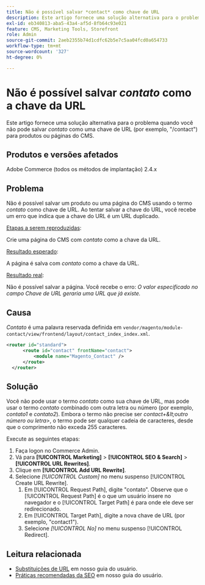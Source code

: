 ```yaml
---
title: Não é possível salvar *contact* como chave de URL
description: Este artigo fornece uma solução alternativa para o problema quando você não consegue salvar *contato* como uma chave de URL (por exemplo, "/contact") para produtos ou páginas do CMS. Ao tentar salvar a chave do URL, você recebe um erro que indica que a chave do URL é um URL duplicado.
exl-id: eb340813-aba5-43a4-af5d-8fb64c93e021
feature: CMS, Marketing Tools, Storefront
role: Admin
source-git-commit: 2aeb2355b74d1cdfc62b5e7c5aa04fcd0a654733
workflow-type: tm+mt
source-wordcount: '327'
ht-degree: 0%

---
```


# Não é possível salvar *contato* como a chave da URL

Este artigo fornece uma solução alternativa para o problema quando você não pode salvar *contato* como uma chave de URL (por exemplo, &quot;/contact&quot;) para produtos ou páginas do CMS.

## Produtos e versões afetados

Adobe Commerce (todos os métodos de implantação) 2.4.x

## Problema

Não é possível salvar um produto ou uma página do CMS usando o termo *contato* como chave de URL. Ao tentar salvar a chave do URL, você recebe um erro que indica que a chave do URL é um URL duplicado.

<u>Etapas a serem reproduzidas</u>:

Crie uma página do CMS com *contato* como a chave da URL.

<u>Resultado esperado</u>:

A página é salva com *contato* como a chave da URL.

<u>Resultado real</u>:

Não é possível salvar a página. Você recebe o erro: *O valor especificado no campo Chave de URL geraria uma URL que já existe.*

## Causa

*Contato* é uma palavra reservada definida em `vendor/magento/module-contact/view/frontend/layout/contact_index_index.xml`.

```xml
<router id="standard">
      <route id="contact" frontName="contact">
          <module name="Magento_Contact" />
      </route>
  </router>
```

## Solução

Você não pode usar o termo *contato* como sua chave de URL, mas pode usar o termo *contato* combinado com outra letra ou número (por exemplo, *contato1* e *contato2*). Embora o termo não precise ser *contact+\&lt;outro número ou letra\>*, o termo pode ser qualquer cadeia de caracteres, desde que o comprimento não exceda 255 caracteres.

Execute as seguintes etapas:

1. Faça logon no Commerce Admin.
1. Vá para **[!UICONTROL Marketing]** > **[!UICONTROL SEO & Search]** > **[!UICONTROL URL Rewrites]**.
1. Clique em **[!UICONTROL Add URL Rewrite]**.
1. Selecione *[!UICONTROL Custom]* no menu suspenso [!UICONTROL Create URL Rewrite].
   1. Em [!UICONTROL Request Path], digite &quot;contato&quot;. Observe que o [!UICONTROL Request Path] é o que um usuário insere no navegador e o [!UICONTROL Target Path] é para onde ele deve ser redirecionado.
   1. Em [!UICONTROL Target Path], digite a nova chave de URL (por exemplo, &quot;contact1&quot;).
   1. Selecione *[!UICONTROL No]* no menu suspenso [!UICONTROL Redirect].

## Leitura relacionada

* [Substituições de URL](https://experienceleague.adobe.com/pt-br/docs/commerce-admin/marketing/seo/url-rewrites/url-rewrite) em nosso guia do usuário.
* [Práticas recomendadas da SEO](https://experienceleague.adobe.com/pt-br/docs/commerce-admin/marketing/seo/seo-overview) em nosso guia do usuário.
